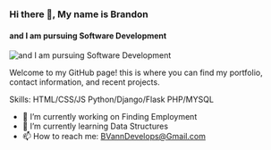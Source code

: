 ### Hi there 👋, My name is Brandon
#### and I am pursuing Software Development
![and I am pursuing Software Development](https://github.com/B-Vann/B-Vann/blob/main/banner.png)

Welcome to my GitHub page! this is where you can find my portfolio, contact information, and recent projects. 

Skills: HTML/CSS/JS  Python/Django/Flask  PHP/MYSQL

- 🔭 I’m currently working on Finding Employment 
- 🌱 I’m currently learning Data Structures  
- 📫 How to reach me: BVannDevelops@Gmail.com 

